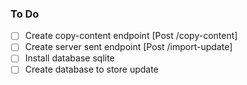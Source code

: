 ### To Do
 - [ ] Create copy-content endpoint [Post /copy-content]
 - [ ] Create server sent endpoint [Post /import-update]
 - [ ] Install database sqlite
 - [ ] Create database to store update